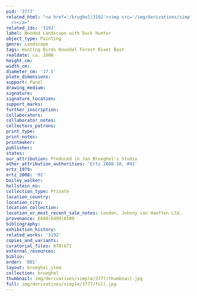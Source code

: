 ```yaml
---
pid: '3777'
related_html: "<a href='/brughel/3192'><img src='/img/derivatives/simple/3192/thumbnail.jpg'
  /></a>"
related_ids: '3192'
label: Wooded Landscape with Duck Hunter
object_type: Painting
genre: Landscape
tags: Hunting Birds Roundel Forest River Boat
realdate: ca. 1600
height_cm: 
width_cm: 
diameter_cm: '17.5'
plate_dimensions: 
support: Panel
drawing_medium: 
signature: 
signature_location: 
support_marks: 
further_inscription: 
collaborators: 
collaborator_notes: 
collectors_patrons: 
print_type: 
print_notes: 
printmaker: 
publisher: 
states: 
our_attribution: Produced in Jan Brueghel's Studio
other_attribution_authorities: 'Ertz 2008-10, #92'
ertz_1979: 
ertz_2008: '92'
bailey_walker: 
hollstein_no: 
collection_type: Private
location_country: 
location_city: 
location_collection: 
location_or_most_recent_sale_notes: London, Johnny van Haeften Ltd.
provenance: 6498|6499|6500
bibliography: 
exhibition_history: 
related_works: '3192'
copies_and_variants: 
curatorial_files: 670|671
external_resources: 
biblio: 
order: '801'
layout: brueghel_item
collection: brueghel
thumbnail: img/derivatives/simple/3777/thumbnail.jpg
full: img/derivatives/simple/3777/full.jpg
---
```

